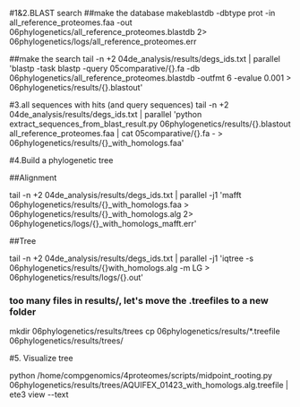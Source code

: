 #1&2.BLAST search
##make the database
makeblastdb -dbtype prot -in all_reference_proteomes.faa -out 06phylogenetics/all_reference_proteomes.blastdb 2> 06phylogenetics/logs/all_reference_proteomes.err

##make the search
tail -n +2 04de_analysis/results/degs_ids.txt | parallel 'blastp -task blastp -query 05comparative/{}.fa  -db 06phylogenetics/all_reference_proteomes.blastdb  -outfmt 6 -evalue 0.001 > 06phylogenetics/results/{}.blastout'


#3.all sequences with hits (and query sequences)
tail -n +2 04de_analysis/results/degs_ids.txt | parallel 'python extract_sequences_from_blast_result.py 06phylogenetics/results/{}.blastout all_reference_proteomes.faa | cat 05comparative/{}.fa - > 06phylogenetics/results/{}_with_homologs.faa'

#4.Build a phylogenetic tree

##Alignment

tail -n +2 04de_analysis/results/degs_ids.txt | parallel -j1 'mafft 06phylogenetics/results/{}_with_homologs.faa > 06phylogenetics/results/{}_with_homologs.alg 2> 06phylogenetics/logs/{}_with_homologs_mafft.err'

##Tree

tail -n +2 04de_analysis/results/degs_ids.txt | parallel -j1 'iqtree -s 06phylogenetics/results/{}with_homologs.alg -m LG > 06phylogenetics/results/logs/{}.out'

### too many files in results/, let's move the .treefiles to a new folder
mkdir 06phylogenetics/results/trees
cp 06phylogenetics/results/*.treefile 06phylogenetics/results/trees/


#5. Visualize tree

python /home/compgenomics/4proteomes/scripts/midpoint_rooting.py 06phylogenetics/results/trees/AQUIFEX_01423_with_homologs.alg.treefile | ete3 view --text

